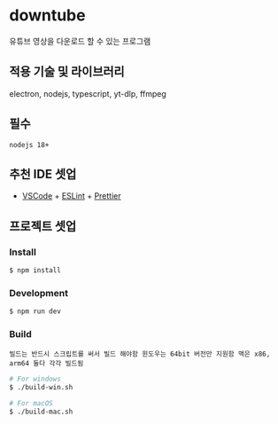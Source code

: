 # downtube

유튜브 영상을 다운로드 할 수 있는 프로그램

## 적용 기술 및 라이브러리
electron, nodejs, typescript, yt-dlp, ffmpeg

## 필수
``
nodejs 18+
``

## 추천 IDE 셋업

- [VSCode](https://code.visualstudio.com/) + [ESLint](https://marketplace.visualstudio.com/items?itemName=dbaeumer.vscode-eslint) + [Prettier](https://marketplace.visualstudio.com/items?itemName=esbenp.prettier-vscode)

## 프로젝트 셋업

### Install

```bash
$ npm install
```

### Development

```bash
$ npm run dev
```

### Build
``
빌드는 반드시 스크립트를 써서 빌드 해야함
윈도우는 64bit 버전만 지원함
맥은 x86, arm64 둘다 각각 빌드됨
``

```bash
# For windows
$ ./build-win.sh

# For macOS
$ ./build-mac.sh
```
